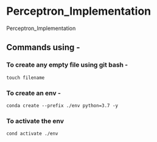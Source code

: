 # Perceptron_Implementation
Perceptron_Implementation


## Commands using -

### To create any empty file using git bash -
```
touch filename
```

### To create an env - 
```
conda create --prefix ./env python=3.7 -y
```

### To activate the env
```
cond activate ./env
```